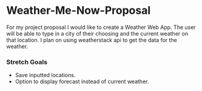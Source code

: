 # Weather-Me-Now-Proposal

For my project proposal I would like to create a Weather Web App. The user will be able to type in a city of their choosing and the current weather on that location. I plan on using weatherstack api to get the data for the weather.  

### Stretch Goals

- Save inputted locations.
- Option to display forecast instead of current weather.
